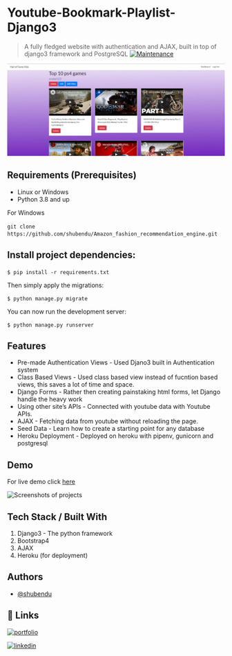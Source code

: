 # Youtube-Bookmark-Playlist-Django3
> A fully fledged website with authentication and AJAX, built in top of django3 framework and PostgreSQL
[![Maintenance](https://img.shields.io/badge/Maintained%3F-yes-green.svg)](https://GitHub.com/Naereen/StrapDown.js/graphs/commit-activity)



![](demo/demo.JPG)


## Requirements  (Prerequisites)
* Linux or Windows
* Python 3.8 and up

For Windows

`git clone https://github.com/shubendu/Amazon_fashion_recommendation_engine.git`

## Install project dependencies:

`$ pip install -r requirements.txt`

Then simply apply the migrations:

    $ python manage.py migrate
    

You can now run the development server:

    $ python manage.py runserver

## Features
* Pre-made Authentication Views - Used Djano3 built in Authentication system
* Class Based Views - Used class based view instead of fucntion based views, this saves a lot of time and space.
* Django Forms - Rather then creating painstaking html forms, let Django handle the heavy work
* Using other site’s APIs - Connected with youtube data with Youtube APIs.
* AJAX - Fetching data from youtube without reloading the page.
* Seed Data - Learn how to create a starting point for any database
* Heroku Deployment - Deployed on heroku with pipenv, gunicorn and postgresql
 
## Demo
For live demo click [here](https://peaceful-citadel-96176.herokuapp.com/)

![Screenshots of projects](demo/20211206_142948.gif)




## Tech Stack / Built With
1. Django3 - The python framework
2. Bootstrap4 
4. AJAX
3. Heroku (for deployment)



  
## Authors

- [@shubendu](https://www.github.com/shubendu)

  
## 🔗 Links
[![portfolio](https://img.shields.io/badge/my_portfolio-000?style=for-the-badge&logo=ko-fi&logoColor=white)](https://shubendu.netlify.app/)

[![linkedin](https://img.shields.io/badge/linkedin-0A66C2?style=for-the-badge&logo=linkedin&logoColor=white)](https://www.linkedin.com/in/shubendubiswas/)


  